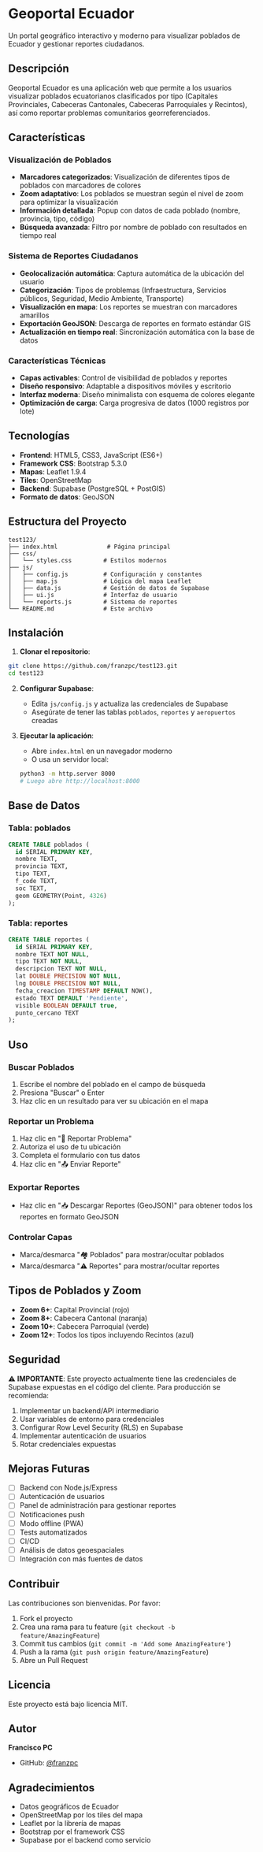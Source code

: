 # Geoportal Ecuador

Un portal geográfico interactivo y moderno para visualizar poblados de Ecuador y gestionar reportes ciudadanos.

## Descripción

Geoportal Ecuador es una aplicación web que permite a los usuarios visualizar poblados ecuatorianos clasificados por tipo (Capitales Provinciales, Cabeceras Cantonales, Cabeceras Parroquiales y Recintos), así como reportar problemas comunitarios georreferenciados.

## Características

### Visualización de Poblados
- **Marcadores categorizados**: Visualización de diferentes tipos de poblados con marcadores de colores
- **Zoom adaptativo**: Los poblados se muestran según el nivel de zoom para optimizar la visualización
- **Información detallada**: Popup con datos de cada poblado (nombre, provincia, tipo, código)
- **Búsqueda avanzada**: Filtro por nombre de poblado con resultados en tiempo real

### Sistema de Reportes Ciudadanos
- **Geolocalización automática**: Captura automática de la ubicación del usuario
- **Categorización**: Tipos de problemas (Infraestructura, Servicios públicos, Seguridad, Medio Ambiente, Transporte)
- **Visualización en mapa**: Los reportes se muestran con marcadores amarillos
- **Exportación GeoJSON**: Descarga de reportes en formato estándar GIS
- **Actualización en tiempo real**: Sincronización automática con la base de datos

### Características Técnicas
- **Capas activables**: Control de visibilidad de poblados y reportes
- **Diseño responsivo**: Adaptable a dispositivos móviles y escritorio
- **Interfaz moderna**: Diseño minimalista con esquema de colores elegante
- **Optimización de carga**: Carga progresiva de datos (1000 registros por lote)

## Tecnologías

- **Frontend**: HTML5, CSS3, JavaScript (ES6+)
- **Framework CSS**: Bootstrap 5.3.0
- **Mapas**: Leaflet 1.9.4
- **Tiles**: OpenStreetMap
- **Backend**: Supabase (PostgreSQL + PostGIS)
- **Formato de datos**: GeoJSON

## Estructura del Proyecto

```
test123/
├── index.html              # Página principal
├── css/
│   └── styles.css         # Estilos modernos
├── js/
│   ├── config.js          # Configuración y constantes
│   ├── map.js             # Lógica del mapa Leaflet
│   ├── data.js            # Gestión de datos de Supabase
│   ├── ui.js              # Interfaz de usuario
│   └── reports.js         # Sistema de reportes
└── README.md              # Este archivo
```

## Instalación

1. **Clonar el repositorio**:
```bash
git clone https://github.com/franzpc/test123.git
cd test123
```

2. **Configurar Supabase**:
   - Edita `js/config.js` y actualiza las credenciales de Supabase
   - Asegúrate de tener las tablas `poblados`, `reportes` y `aeropuertos` creadas

3. **Ejecutar la aplicación**:
   - Abre `index.html` en un navegador moderno
   - O usa un servidor local:
   ```bash
   python3 -m http.server 8000
   # Luego abre http://localhost:8000
   ```

## Base de Datos

### Tabla: poblados
```sql
CREATE TABLE poblados (
  id SERIAL PRIMARY KEY,
  nombre TEXT,
  provincia TEXT,
  tipo TEXT,
  f_code TEXT,
  soc TEXT,
  geom GEOMETRY(Point, 4326)
);
```

### Tabla: reportes
```sql
CREATE TABLE reportes (
  id SERIAL PRIMARY KEY,
  nombre TEXT NOT NULL,
  tipo TEXT NOT NULL,
  descripcion TEXT NOT NULL,
  lat DOUBLE PRECISION NOT NULL,
  lng DOUBLE PRECISION NOT NULL,
  fecha_creacion TIMESTAMP DEFAULT NOW(),
  estado TEXT DEFAULT 'Pendiente',
  visible BOOLEAN DEFAULT true,
  punto_cercano TEXT
);
```

## Uso

### Buscar Poblados
1. Escribe el nombre del poblado en el campo de búsqueda
2. Presiona "Buscar" o Enter
3. Haz clic en un resultado para ver su ubicación en el mapa

### Reportar un Problema
1. Haz clic en "📝 Reportar Problema"
2. Autoriza el uso de tu ubicación
3. Completa el formulario con tus datos
4. Haz clic en "📤 Enviar Reporte"

### Exportar Reportes
- Haz clic en "📥 Descargar Reportes (GeoJSON)" para obtener todos los reportes en formato GeoJSON

### Controlar Capas
- Marca/desmarca "🏘️ Poblados" para mostrar/ocultar poblados
- Marca/desmarca "⚠️ Reportes" para mostrar/ocultar reportes

## Tipos de Poblados y Zoom

- **Zoom 6+**: Capital Provincial (rojo)
- **Zoom 8+**: Cabecera Cantonal (naranja)
- **Zoom 10+**: Cabecera Parroquial (verde)
- **Zoom 12+**: Todos los tipos incluyendo Recintos (azul)

## Seguridad

⚠️ **IMPORTANTE**: Este proyecto actualmente tiene las credenciales de Supabase expuestas en el código del cliente. Para producción se recomienda:

1. Implementar un backend/API intermediario
2. Usar variables de entorno para credenciales
3. Configurar Row Level Security (RLS) en Supabase
4. Implementar autenticación de usuarios
5. Rotar credenciales expuestas

## Mejoras Futuras

- [ ] Backend con Node.js/Express
- [ ] Autenticación de usuarios
- [ ] Panel de administración para gestionar reportes
- [ ] Notificaciones push
- [ ] Modo offline (PWA)
- [ ] Tests automatizados
- [ ] CI/CD
- [ ] Análisis de datos geoespaciales
- [ ] Integración con más fuentes de datos

## Contribuir

Las contribuciones son bienvenidas. Por favor:

1. Fork el proyecto
2. Crea una rama para tu feature (`git checkout -b feature/AmazingFeature`)
3. Commit tus cambios (`git commit -m 'Add some AmazingFeature'`)
4. Push a la rama (`git push origin feature/AmazingFeature`)
5. Abre un Pull Request

## Licencia

Este proyecto está bajo licencia MIT.

## Autor

**Francisco PC**
- GitHub: [@franzpc](https://github.com/franzpc)

## Agradecimientos

- Datos geográficos de Ecuador
- OpenStreetMap por los tiles del mapa
- Leaflet por la librería de mapas
- Bootstrap por el framework CSS
- Supabase por el backend como servicio
